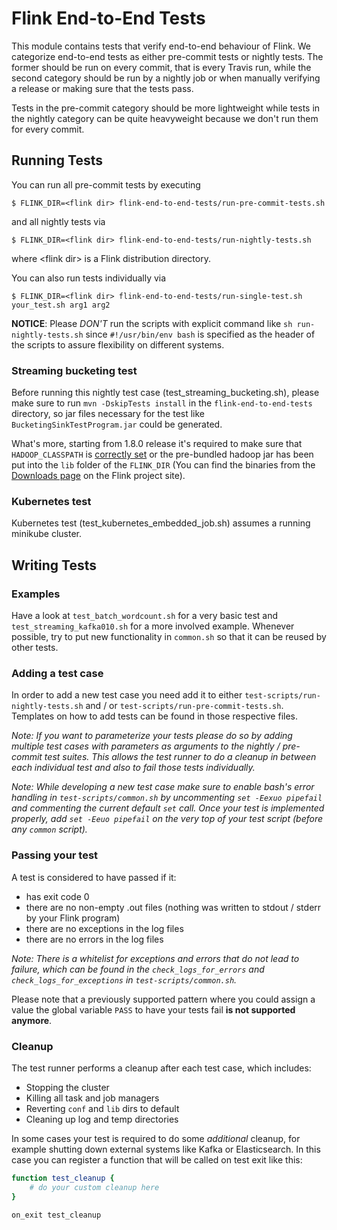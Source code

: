 # Flink End-to-End Tests

This module contains tests that verify end-to-end behaviour of Flink. We
categorize end-to-end tests as either pre-commit tests or nightly tests. The
former should be run on every commit, that is every Travis run, while the second
category should be run by a nightly job or when manually verifying a release or
making sure that the tests pass.

Tests in the pre-commit category should be more lightweight while tests in the
nightly category can be quite heavyweight because we don't run them for every
commit.

## Running Tests
You can run all pre-commit tests by executing

```
$ FLINK_DIR=<flink dir> flink-end-to-end-tests/run-pre-commit-tests.sh
```

and all nightly tests via

```
$ FLINK_DIR=<flink dir> flink-end-to-end-tests/run-nightly-tests.sh
```

where \<flink dir\> is a Flink distribution directory.

You can also run tests individually via

```
$ FLINK_DIR=<flink dir> flink-end-to-end-tests/run-single-test.sh your_test.sh arg1 arg2
```

**NOTICE**: Please _DON'T_ run the scripts with explicit command like ```sh run-nightly-tests.sh``` since ```#!/usr/bin/env bash``` is specified as the header of the scripts to assure flexibility on different systems.

### Streaming bucketing test

Before running this nightly test case (test_streaming_bucketing.sh), please make sure to run `mvn -DskipTests install` in the `flink-end-to-end-tests` directory, so jar files necessary for the test like `BucketingSinkTestProgram.jar` could be generated.

What's more, starting from 1.8.0 release it's required to make sure that `HADOOP_CLASSPATH` is [correctly set](https://ci.apache.org/projects/flink/flink-docs-stable/ops/deployment/hadoop.html) or the pre-bundled hadoop jar has been put into the `lib` folder of the `FLINK_DIR` (You can find the binaries from the [Downloads page](https://flink.apache.org/downloads.html) on the Flink project site).

### Kubernetes test

Kubernetes test (test_kubernetes_embedded_job.sh) assumes a running minikube cluster.

## Writing Tests

### Examples
Have a look at `test_batch_wordcount.sh` for a very basic test and
`test_streaming_kafka010.sh` for a more involved example. Whenever possible, try
to put new functionality in `common.sh` so that it can be reused by other tests.

### Adding a test case
In order to add a new test case you need add it to either `test-scripts/run-nightly-tests.sh` and / or `test-scripts/run-pre-commit-tests.sh`. Templates on how to add tests can be found in those respective files.

_Note: If you want to parameterize your tests please do so by adding multiple test cases with parameters as arguments to the nightly / pre-commit test suites. This allows the test runner to do a cleanup in between each individual test and also to fail those tests individually._

_Note: While developing a new test case make sure to enable bash's error handling in `test-scripts/common.sh` by uncommenting `set -Eexuo pipefail` and commenting the current default `set` call. Once your test is implemented properly, add `set -Eeuo pipefail` on the very top of your test script (before any `common` script)._

### Passing your test
A test is considered to have passed if it:
- has exit code 0
- there are no non-empty .out files (nothing was written to stdout / stderr by your Flink program)
- there are no exceptions in the log files
- there are no errors in the log files

_Note: There is a whitelist for exceptions and errors that do not lead to failure, which can be found in the `check_logs_for_errors` and `check_logs_for_exceptions` in `test-scripts/common.sh`._

Please note that a previously supported pattern where you could assign a value the global variable `PASS` to have your tests fail **is not supported anymore**.

### Cleanup
The test runner performs a cleanup after each test case, which includes:
- Stopping the cluster
- Killing all task and job managers
- Reverting `conf` and `lib` dirs to default
- Cleaning up log and temp directories

In some cases your test is required to do some *additional* cleanup, for example shutting down external systems like Kafka or Elasticsearch. In this case you can register a function that will be called on test exit like this:

```sh
function test_cleanup {
    # do your custom cleanup here
}

on_exit test_cleanup
```
